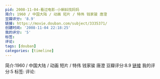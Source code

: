 ```yaml
---
pid: 2008-11-04-看过电影-小蝌蚪找妈妈
简介: 1960 / 中国大陆 / 动画 短片 / 特伟 钱家骏 唐澄
豆瓣评分: '8.9'
链接: https://movie.douban.com/subject/3335371/
创建时间: '2008-11-04 22:18:25'
我的评分: '5'
标签:
评论:
tags: [douban]
categories: [timeline]
---
```

简介:1960 / 中国大陆 / 动画 短片 / 特伟 钱家骏 唐澄
豆瓣评分:8.9
[链接](https://movie.douban.com/subject/3335371/)
我的评分:5
标签:
评论:
